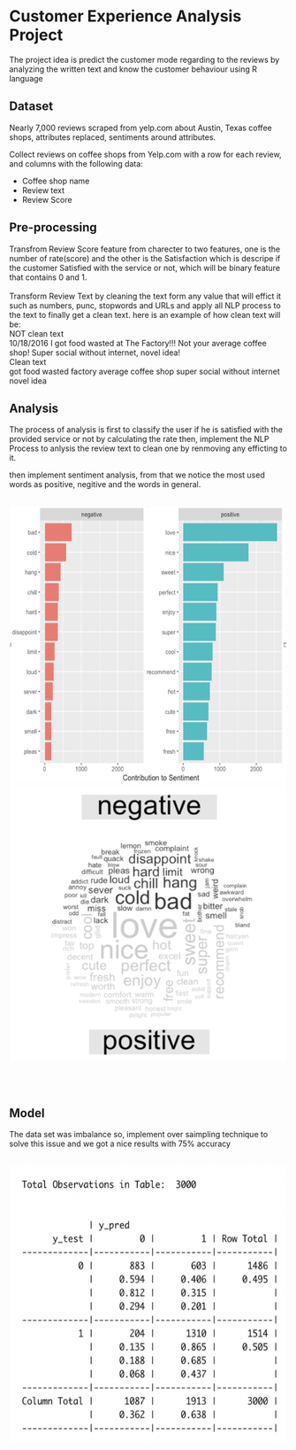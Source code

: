 # Customer Experience Analysis Project
The project idea is predict the customer mode regarding to the reviews by analyzing the written text and know the customer behaviour using R language

## Dataset

Nearly 7,000 reviews scraped from yelp.com about Austin, Texas coffee shops, attributes replaced, sentiments around attributes.

Collect reviews on coffee shops from Yelp.com with a row for each review, and columns with the following data:

- Coffee shop name 
- Review text
- Review Score

## Pre-processing
Transfrom Review Score feature from charecter to two features, one is the number of rate(score) and the other is the Satisfaction which is descripe if the customer Satisfied with the service or not, which will be binary feature that contains 0 and 1.
<br><br>
Transform Review Text by cleaning the text form any value that will effict it such as numbers, punc, stopwords and URLs and apply all NLP process to the text to finally get a clean text. here is an example of how clean text will be:<br>
NOT clean text<br>
10/18/2016 I got food wasted at The Factory!!! Not your average coffee shop! Super social without internet, novel idea!<br>
Clean text<br>
got food wasted   factory   average coffee shop super social without internet novel idea


## Analysis
The process of analysis is first to classify the user if he is satisfied with the provided service or not by calculating the rate then, implement the NLP Process to anlysis the review text to clean one by renmoving any efficting to it.

then implement sentiment analysis, from that we notice the most used words as positive, negitive and the words in general.
<br><br><p align="center">
    <img src="images/pos_neg.png" alt="pos" style="height: 500px; width:500px;"/>
    <img src="images/words.png" alt="words" style="height: 500px; width:500px;"/>
</p><br><br>

## Model
The data set was imbalance so, implement over saimpling technique to solve this issue and we got a nice results with 75% accuracy 
<br><br><p align="center">
    <img src="images/model.png" alt="model" style="height: 500px; width:500px;"/>
</p><br><br>
